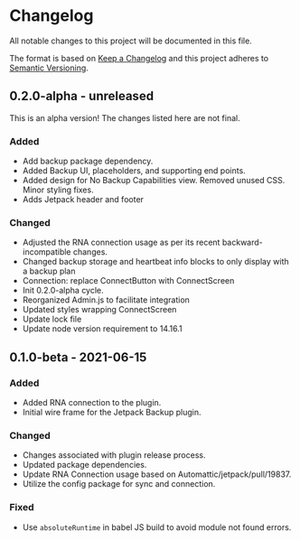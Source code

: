 # Changelog

All notable changes to this project will be documented in this file.

The format is based on [Keep a Changelog](https://keepachangelog.com/en/1.0.0/)
and this project adheres to [Semantic Versioning](https://semver.org/spec/v2.0.0.html).

## 0.2.0-alpha - unreleased

This is an alpha version! The changes listed here are not final.

### Added
- Add backup package dependency.
- Added Backup UI, placeholders, and supporting end points.
- Added design for No Backup Capabilities view. Removed unused CSS. Minor styling fixes.
- Adds Jetpack header and footer

### Changed
- Adjusted the RNA connection usage as per its recent backward-incompatible changes.
- Changed backup storage and heartbeat info blocks to only display with a backup plan
- Connection: replace ConnectButton with ConnectScreen
- Init 0.2.0-alpha cycle.
- Reorganized Admin.js to facilitate integration
- Updated styles wrapping ConnectScreen
- Update lock file
- Update node version requirement to 14.16.1

## 0.1.0-beta - 2021-06-15
### Added
- Added RNA connection to the plugin.
- Initial wire frame for the Jetpack Backup plugin.

### Changed
- Changes associated with plugin release process.
- Updated package dependencies.
- Update RNA Connection usage based on Automattic/jetpack/pull/19837.
- Utilize the config package for sync and connection.

### Fixed
- Use `absoluteRuntime` in babel JS build to avoid module not found errors.
